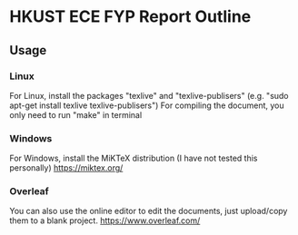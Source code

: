 # HKUST ECE FYP Report Outline
## Usage
### Linux
For Linux, install the packages "texlive" and "texlive-publisers" (e.g. "sudo apt-get install texlive texlive-publisers")
For compiling the document, you only need to run "make" in terminal

### Windows
For Windows, install the MiKTeX distribution (I have not tested this personally)
https://miktex.org/

### Overleaf
You can also use the online editor to edit the documents, just upload/copy them to a blank project.
https://www.overleaf.com/
